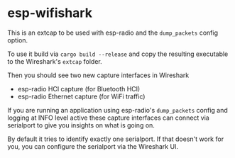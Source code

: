 # esp-wifishark

This is an extcap to be used with esp-radio and the `dump_packets` config option.

To use it build via `cargo build --release` and copy the resulting executable to the Wireshark's `extcap` folder.

Then you should see two new capture interfaces in Wireshark
- esp-radio HCI capture (for Bluetooth HCI)
- esp-radio Ethernet capture (for WiFi traffic)

If you are running an application using esp-radio's `dump_packets` config and logging at INFO level active these capture interfaces can connect via serialport to give you insights on what is going on.

By default it tries to identify exactly one serialport. If that doesn't work for you, you can configure the serialport via the Wireshark UI.
